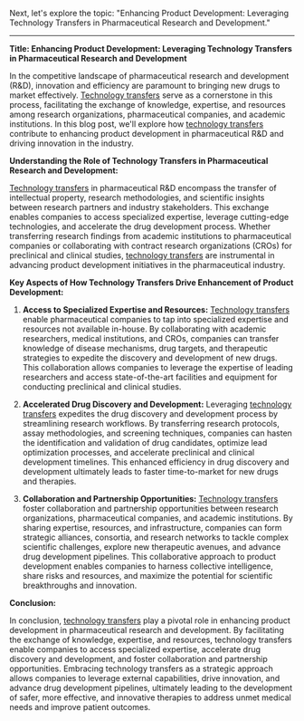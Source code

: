Next, let's explore the topic: "Enhancing Product Development: Leveraging Technology Transfers in Pharmaceutical Research and Development."

--- 

**Title: Enhancing Product Development: Leveraging Technology Transfers in Pharmaceutical Research and Development**

In the competitive landscape of pharmaceutical research and development (R&D), innovation and efficiency are paramount to bringing new drugs to market effectively. [Technology transfers](https://renejix.com/drug-product-manufacturing/technology-transfers/) serve as a cornerstone in this process, facilitating the exchange of knowledge, expertise, and resources among research organizations, pharmaceutical companies, and academic institutions. In this blog post, we'll explore how [technology transfers](https://renejix.com/drug-product-manufacturing/technology-transfers/) contribute to enhancing product development in pharmaceutical R&D and driving innovation in the industry.

**Understanding the Role of Technology Transfers in Pharmaceutical Research and Development:**

[Technology transfers](https://renejix.com/drug-product-manufacturing/technology-transfers/) in pharmaceutical R&D encompass the transfer of intellectual property, research methodologies, and scientific insights between research partners and industry stakeholders. This exchange enables companies to access specialized expertise, leverage cutting-edge technologies, and accelerate the drug development process. Whether transferring research findings from academic institutions to pharmaceutical companies or collaborating with contract research organizations (CROs) for preclinical and clinical studies, [technology transfers](https://renejix.com/drug-product-manufacturing/technology-transfers/) are instrumental in advancing product development initiatives in the pharmaceutical industry.

**Key Aspects of How Technology Transfers Drive Enhancement of Product Development:**

1. **Access to Specialized Expertise and Resources:**
   [Technology transfers](https://renejix.com/drug-product-manufacturing/technology-transfers/) enable pharmaceutical companies to tap into specialized expertise and resources not available in-house. By collaborating with academic researchers, medical institutions, and CROs, companies can transfer knowledge of disease mechanisms, drug targets, and therapeutic strategies to expedite the discovery and development of new drugs. This collaboration allows companies to leverage the expertise of leading researchers and access state-of-the-art facilities and equipment for conducting preclinical and clinical studies.

2. **Accelerated Drug Discovery and Development:**
   Leveraging [technology transfers](https://renejix.com/drug-product-manufacturing/technology-transfers/) expedites the drug discovery and development process by streamlining research workflows. By transferring research protocols, assay methodologies, and screening techniques, companies can hasten the identification and validation of drug candidates, optimize lead optimization processes, and accelerate preclinical and clinical development timelines. This enhanced efficiency in drug discovery and development ultimately leads to faster time-to-market for new drugs and therapies.

3. **Collaboration and Partnership Opportunities:**
   [Technology transfers](https://renejix.com/drug-product-manufacturing/technology-transfers/) foster collaboration and partnership opportunities between research organizations, pharmaceutical companies, and academic institutions. By sharing expertise, resources, and infrastructure, companies can form strategic alliances, consortia, and research networks to tackle complex scientific challenges, explore new therapeutic avenues, and advance drug development pipelines. This collaborative approach to product development enables companies to harness collective intelligence, share risks and resources, and maximize the potential for scientific breakthroughs and innovation.

**Conclusion:**

In conclusion, [technology transfers](https://renejix.com/drug-product-manufacturing/technology-transfers/) play a pivotal role in enhancing product development in pharmaceutical research and development. By facilitating the exchange of knowledge, expertise, and resources, technology transfers enable companies to access specialized expertise, accelerate drug discovery and development, and foster collaboration and partnership opportunities. Embracing technology transfers as a strategic approach allows companies to leverage external capabilities, drive innovation, and advance drug development pipelines, ultimately leading to the development of safer, more effective, and innovative therapies to address unmet medical needs and improve patient outcomes.
